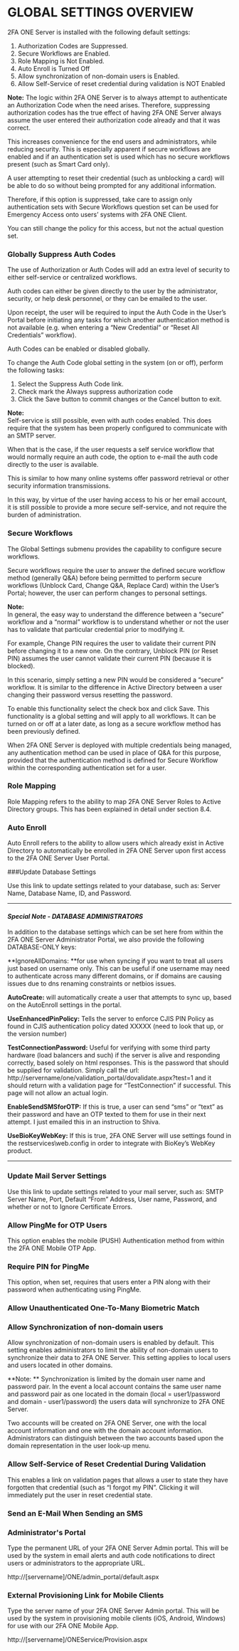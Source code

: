# GLOBAL SETTINGS OVERVIEW
2FA ONE Server is installed with the following default settings:

1.	Authorization Codes are Suppressed.
2.	Secure Workflows are Enabled.
3.	Role Mapping is Not Enabled.
4.	Auto Enroll is Turned Off
5.	Allow synchronization of non-domain users is Enabled.
6.	Allow Self-Service of reset credential during validation is NOT Enabled

**Note:** The logic within 2FA ONE Server is to always attempt to authenticate an Authorization Code when the need arises. Therefore, suppressing authorization codes has the true effect of having 2FA ONE Server always assume the user entered their authorization code already and that it was correct. 

This increases convenience for the end users and administrators, while reducing security. This is especially apparent if secure workflows are enabled and if an authentication set is used which has no secure workflows present (such as Smart Card only). 

A user attempting to reset their credential (such as unblocking a card) will be able to do so without being prompted for any additional information. 

Therefore, if this option is suppressed, take care to assign only authentication sets with Secure Workflows question set can be used for Emergency Access onto users’ systems with 2FA ONE Client. 

You can still change the policy for this access, but not the actual question set.

### Globally Suppress Auth Codes

The use of Authorization or Auth Codes will add an extra level of security to either self-service or centralized workflows. 

Auth codes can either be given directly to the user by the administrator, security, or help desk personnel, or they can be emailed to the user. 

Upon receipt, the user will be required to input the Auth Code in the User’s Portal before initiating any tasks for which another authentication method is not available (e.g. when entering a “New Credential” or “Reset All Credentials” workflow). 

Auth Codes can be enabled or disabled globally.

To change the Auth Code global setting in the system (on or off), perform the following tasks:

1.	Select the Suppress Auth Code link.
2.	Check mark the Always suppress authorization code
3.	Click the Save button to commit changes or the Cancel button to exit.

**Note:**	
Self-service is still possible, even with auth codes enabled. This does require that the system has been properly configured to communicate with an SMTP server. 

When that is the case, if the user requests a self service workflow that would normally require an auth code, the option to e-mail the auth code directly to the user is available. 

This is similar to how many online systems offer password retrieval or other security information transmissions. 

In this way, by virtue of the user having access to his or her email account, it is still possible to provide a more secure self-service, and not require the burden of administration.

### Secure Workflows

The Global Settings submenu provides the capability to configure secure workflows. 

Secure workflows require the user to answer the defined secure workflow method (generally Q&A) before being permitted to perform secure workflows (Unblock Card, Change Q&A, Replace Card) within the User’s Portal; however, the user can perform changes to personal settings.

**Note:**	
In general, the easy way to understand the difference between a “secure” workflow and a “normal” workflow is to understand whether or not the user has to validate that particular credential prior to modifying it. 

For example, Change PIN requires the user to validate their current PIN before changing it to a new one. On the contrary, Unblock PIN (or Reset PIN) assumes the user cannot validate their current PIN (because it is blocked). 

In this scenario, simply setting a new PIN would be considered a “secure” workflow. It is similar to the difference in Active Directory between a user changing their password versus resetting the password. 

To enable this functionality select the check box and click Save. This functionality is a global setting and will apply to all workflows. It can be turned on or off at a later date, as long as a secure workflow method has been previously defined.

When 2FA ONE Server is deployed with multiple credentials being managed, any authentication method can be used in place of Q&A for this purpose, provided that the authentication method is defined for Secure Workflow within the corresponding authentication set for a user.


### Role Mapping

Role Mapping refers to the ability to map 2FA ONE Server Roles to Active Directory groups. This has been explained in detail under section 8.4.


### Auto Enroll

Auto Enroll refers to the ability to allow users which already exist in Active Directory to automatically be enrolled in 2FA ONE Server upon first access to the 2FA ONE Server User Portal. 

###Update Database Settings

Use this link to update settings related to your database, such as: Server Name, Database Name, ID, and Password.



---


#### ***Special Note - DATABASE ADMINISTRATORS***

In addition to the database settings which can be set here from within the 2FA ONE Server Administrator Portal, we also provide the following DATABASE-ONLY keys:

**IgnoreAllDomains: **for use when syncing if you want to treat all users just based on username only.  This can be useful if one username may need to authenticate across many different domains, or if domains are causing issues due to dns renaming constraints or netbios issues.

**AutoCreate:** will automatically create a user that attempts to sync up, based on the AutoEnroll settings in the portal.

**UseEnhancedPinPolicy:** Tells the server to enforce CJIS PIN Policy as found in CJIS authentication policy dated XXXXX (need to look that up, or the version number)

**TestConnectionPassword:** Useful for verifying with some third party hardware (load balancers and such) if the server is alive and responding correctly, based solely on html responses.  This is the password that should be supplied for validation.  Simply call the url: http://servername/one/validation_portal/dovalidate.aspx?test=1 and it should return with a validation page for “TestConnection” if successful.  This page will not allow an actual login.

**EnableSendSMSforOTP:** If this is true, a user can send “sms” or “text” as their password and have an OTP texted to them for use in their next attempt.  I just emailed this in an instruction to Shiva.

**UseBioKeyWebKey:** If this is true, 2FA ONE Server will use settings found in the restservices\web.config in order to integrate with BioKey’s WebKey product.



---


### Update Mail Server Settings

Use this link to update settings related to your mail server, such as: SMTP Server Name, Port, Default “From” Address, User name, Password, and whether or not to Ignore Certificate Errors.

### Allow PingMe for OTP Users
This option enables the mobile (PUSH) Authentication method from within the 2FA ONE Mobile OTP App.

### Require PIN for PingMe
This option, when set, requires that users enter a PIN along with their password when authenticating using PingMe.

### Allow Unauthenticated One-To-Many Biometric Match

### Allow Synchronization of non-domain users
Allow synchronization of non-domain users is enabled by default. This setting enables administrators to limit the ability of non-domain users to synchronize their data to 2FA ONE Server. This setting applies to local users and users located in other domains. 

**Note: **	Synchronization is limited by the domain user name and password pair. In the event a local account contains the same user name and password pair as one located in the domain (local = user1/password and domain - user1/password) the users data will synchronize to 2FA ONE Server. 

Two accounts will be created on 2FA ONE Server, one with the local account information and one with the domain account information. Administrators can distinguish between the two accounts based upon the domain representation in the user look-up menu.

### Allow Self-Service of Reset Credential During Validation
This enables a link on validation pages that allows a user to state they have forgotten that credential (such as “I forgot my PIN”. Clicking it will immediately put the user in reset credential state.

### Send an E-Mail When Sending an SMS

### Administrator's Portal

Type the permanent URL of your 2FA ONE Server Admin portal. This will be used by the system in email alerts and auth code notifications to direct users or administrators to the appropriate URL.

http://[servername]/ONE/admin_portal/default.aspx

### External Provisioning Link for Mobile Clients

Type the server name of your 2FA ONE Server Admin portal. This will be used by the system in provisioning mobile clients (iOS, Android, Windows) for use with our 2FA ONE Mobile App.

http://[servername]/ONEService/Provision.aspx


